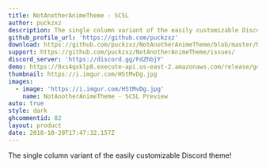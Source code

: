 ```yaml
---
title: NotAnotherAnimeTheme - SCSL
author: puckzxz
description: The single column variant of the easily customizable Discord theme!
github_profile_url: 'https://github.com/puckzxz'
download: https://github.com/puckzxz/NotAnotherAnimeTheme/blob/master/NotAnotherAnimeThemeSCSL.theme.css
support: https://github.com/puckzxz/NotAnotherAnimeTheme/issues/
discord_server: 'https://discord.gg/FdZhbjY'
demo: https://8xs4qxklp8.execute-api.us-east-2.amazonaws.com/release/gorawgit?giturl=/puckzxz/NotAnotherAnimeTheme/master/NotAnotherAnimeThemeSCSL.theme.css
thumbnail: https://i.imgur.com/HStMvDg.jpg
images:
  - image: 'https://i.imgur.com/HStMvDg.jpg'
    name: NotAnotherAnimeTheme - SCSL Preview
auto: true
style: dark
ghcommentid: 82
layout: product
date: 2018-10-20T17:47:32.157Z
---
```

The single column variant of the easily customizable Discord theme!